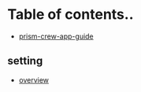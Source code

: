 # Table of contents..

* [prism-crew-app-guide](README.md)

## setting
* [overview](book/setting/overview.md)